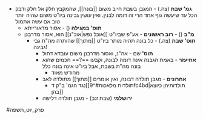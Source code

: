 * **גמ' שבת** (צה.) - המגבן בשבת חייב משום [[בונה]], שהמקבץ חלק אל חלק ודבק הכל עד שיעשה גוף אחד הרי זה דומה לבנין. ואין עושין גבינה ביו"ט משום שהיה יותר טוב אם עשה אתמול
	* **תוס' במגילה** () - אסור מדאורייתא
	* **מ"ב** () - **רוב ראשונים** - אע"פ שביו"ט [[אוכל נפש|אוכ"נ]] הוא, אסור מדרבנן
		* **תוס' שבת** (צה.) - כל בונה תהיה מותר ביו"ט [[מתוך]] שהותרה מה"ת גבי גבינה!
			* **תוס'** שם - אה"נ, ואסור מדרבנן משום עובדא דחול
			* **אחיעזר** - באמת הגבנה אינה דומה לבונה, וקבעו ==?== חכמים שהוא בונה מה"ת בשבת, אבל ביו"ט אינה בונה כלל
				* מחודש מאוד
			* **אחרונים** - מגבן תולדה דבונה, ואין אומרים [[מתוך]] מתולדה לאב
				* נגד הגמ' ב"ק ד[[תולדות מלאכות#^9fc4bd|תולדותיהן כיוצא בהן]]
			* **ירושלמי** (שבת ז:ב) - מגבן תולדה דלישה

#פרק_יוט_תשפה 